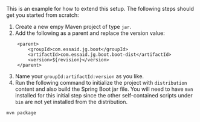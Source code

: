 This is an example for how to extend this setup. The following steps should get you started from scratch:
1. Create a new empy Maven project of type `jar`.
2. Add the following as a parent and replace the version value:

```
    <parent>
        <groupId>com.essaid.jg.boot</groupId>
        <artifactId>com.essaid.jg.boot.boot-dist</artifactId>
        <version>${revision}</version>
    </parent>
```

3. Name your `groupId:artifactId:version` as you like.
4. Run the following command to initialize the project with `distribution` content and also build the Spring Boot jar file. You will need to have `mvn` installed for this initial step since the other self-contained scripts under `bin` are not yet installed from the distribution.

```
mvn package
```